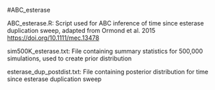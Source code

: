 #ABC_esterase

ABC_esterase.R: Script used for ABC inference of time since esterase duplication sweep, adapted from Ormond et al. 2015 https://doi.org/10.1111/mec.13478


sim500K_esterase.txt: File containing summary statistics for 500,000 simulations, used to create prior distribution 


esterase_dup_postdist.txt: File containing posterior distribution for time since esterase duplication sweep

